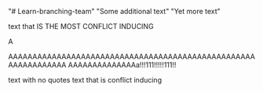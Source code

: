 "# Learn-branching-team" 
"Some additional text" 
"Yet more text" 


text that IS THE MOST CONFLICT INDUCING

A


AAAAAAAAAAAAAAAAAAAAAAAAAAAAAAAAAAAAAAAAAAAAAAAAAAAAAAAAAAAAAAA
AAAAAAAAAAAAAAa!!!111!!!!!111!!


text with no quotes 
text that is conflict inducing 
